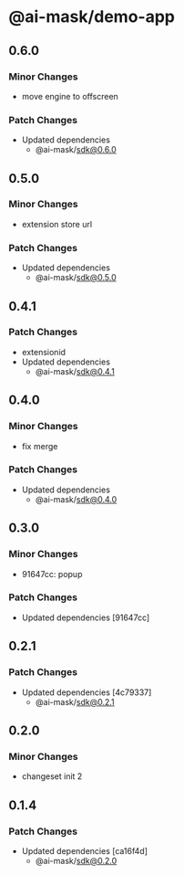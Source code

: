 # @ai-mask/demo-app

## 0.6.0

### Minor Changes

- move engine to offscreen

### Patch Changes

- Updated dependencies
  - @ai-mask/sdk@0.6.0

## 0.5.0

### Minor Changes

- extension store url

### Patch Changes

- Updated dependencies
  - @ai-mask/sdk@0.5.0

## 0.4.1

### Patch Changes

- extensionid
- Updated dependencies
  - @ai-mask/sdk@0.4.1

## 0.4.0

### Minor Changes

- fix merge

### Patch Changes

- Updated dependencies
  - @ai-mask/sdk@0.4.0

## 0.3.0

### Minor Changes

- 91647cc: popup

### Patch Changes

- Updated dependencies [91647cc]

## 0.2.1

### Patch Changes

- Updated dependencies [4c79337]
  - @ai-mask/sdk@0.2.1

## 0.2.0

### Minor Changes

- changeset init 2

## 0.1.4

### Patch Changes

- Updated dependencies [ca16f4d]
  - @ai-mask/sdk@0.2.0
